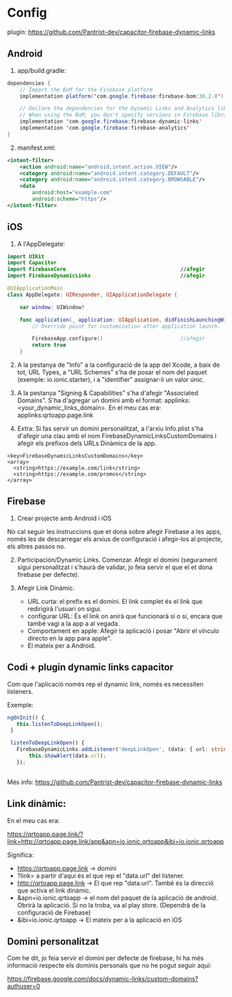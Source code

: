 # Config
plugin: https://github.com/Pantrist-dev/capacitor-firebase-dynamic-links


## Android
1. app/build.gradle:
``` java
dependencies {
    // Import the BoM for the Firebase platform
    implementation platform('com.google.firebase:firebase-bom:30.2.0')

    // Declare the dependencies for the Dynamic Links and Analytics libraries
    // When using the BoM, you don't specify versions in Firebase library dependencies
    implementation 'com.google.firebase:firebase-dynamic-links'
    implementation 'com.google.firebase:firebase-analytics'
}
```

2. manifest.xml:
```xml
<intent-filter>
    <action android:name="android.intent.action.VIEW"/>
    <category android:name="android.intent.category.DEFAULT"/>
    <category android:name="android.intent.category.BROWSABLE"/>
    <data
        android:host="example.com"
        android:scheme="https"/>
</intent-filter>
```

## iOS

1. A l'AppDelegate: 

```swift
import UIKit
import Capacitor
import FirebaseCore                                     //afegir
import FirebaseDynamicLinks                             //afegir

@UIApplicationMain
class AppDelegate: UIResponder, UIApplicationDelegate {

    var window: UIWindow?

    func application(_ application: UIApplication, didFinishLaunchingWithOptions launchOptions: [UIApplication.LaunchOptionsKey: Any]?) -> Bool {
        // Override point for customization after application launch.

        FirebaseApp.configure()                         //afegir
        return true
    }
```

2. A la pestanya de "Info" a la configuració de la app del Xcode, a baix de tot, URL Types, a "URL Schemes" s'ha de posar el nom del paquet (exemple: io.ionic.starter), i a "identifier" assignar-li un valor únic.

3. A la pestanya "Signing & Capabilities" s'ha d'afegir "Associated Domains". S'ha d'agregar un domini amb el format: applinks:<your_dynamic_links_domain>. En el meu cas era: applinks:qrtoapp.page.link

4. Extra:
Si fas servir un domini personalitzat, a l'arxiu Info.plist s'ha d'afegir una clau amb el nom FirebaseDynamicLinksCustomDomains i afegir els prefixos dels URLs Dinàmics de la app.
``` plist
<key>FirebaseDynamicLinksCustomDomains</key>
<array>
  <string>https://example.com/link</string>
  <string>https://example.com/promos</string>
</array>

```

## Firebase
1. Crear projecte amb Android i iOS

No cal seguir les instruccions que et dona sobre afegir Firebase a les apps, només les de descarregar els arxius de configuració i afegir-los al projecte, els altres passos no.

2. Participación/Dynamic Links. Comenzar. Afegir el domini (segurament sigui personalitzat i s'haurà de validar, jo feia servir el que el et dona firebase per defecte).


3. Afegir Link Dinàmic. 
    - URL curta: el prefix es el domini. El link complet és el link que redirigirà l'usuari on sigui.
    - configurar URL: És el link on anirà que funcionarà si o si, encara que també vagi a la app a al vegada.
    - Comportament en apple: Afegir la aplicació i posar "Abrir el vínculo directo en la app para apple".
    - El mateix per a Android.


## Codi + plugin dynamic links capacitor 
Com que l'aplicació només rep el dynamic link, només es necessiten listeners.

 Exemple:
 ```ts
ngOnInit() {
    this.listenToDeepLinkOpen();
  }

  listenToDeepLinkOpen() {
    FirebaseDynamicLinks.addListener('deepLinkOpen', (data: { url: string }) => {
        this.showAlert(data.url);
    });
    
  ```

  Més info: 
  https://github.com/Pantrist-dev/capacitor-firebase-dynamic-links


  ## Link dinàmic:
En el meu cas era:

https://qrtoapp.page.link/?link=http://qrtoapp.page.link/app&apn=io.ionic.qrtoapp&ibi=io.ionic.qrtoapp

Significa:
- https://qrtoapp.page.link -> domini
- ?link= a partir d'aqui és el que rep el "data.url" del listener.
- http://qrtoapp.page.link -> El que rep "data.url". També és la direcció que activa el link dinàmic.
- &apn=io.ionic.qrtoapp -> el nom del paquet de la aplicació de android. Obrirà la aplicació. Si no la troba, va al play store. (Dependrà de la configuració de Firebase)
- &ibi=io.ionic.qrtoapp -> El mateix per a la aplicació en iOS

## Domini personalitzat
Com he dit, jo feia servir el domini per defecte de firebase, hi ha més informació respecte els dominis personals que no he pogut seguir aquí:


https://firebase.google.com/docs/dynamic-links/custom-domains?authuser=0
